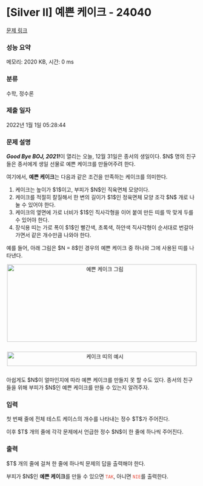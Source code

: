 # [Silver II] 예쁜 케이크 - 24040 

[문제 링크](https://www.acmicpc.net/problem/24040) 

### 성능 요약

메모리: 2020 KB, 시간: 0 ms

### 분류

수학, 정수론

### 제출 일자

2022년 1월 1일 05:28:44

### 문제 설명

<p><em><strong>Good Bye BOJ, 2021!</strong></em>이 열리는 오늘, 12월 31일은 종서의 생일이다. $N$ 명의 친구들은 종서에게 생일 선물로 예쁜 케이크를 만들어주려 한다.</p>

<p>여기에서, <strong>예쁜 케이크</strong>는 다음과 같은 조건을 만족하는 케이크를 의미한다.</p>

<ol>
	<li>케이크는 높이가 $1$이고, 부피가 $N$인 직육면체 모양이다.</li>
	<li>케이크를 적절히 칼질해서 한 변의 길이가 $1$인 정육면체 모양 조각 $N$ 개로 나눌 수 있어야 한다.</li>
	<li>케이크의 옆면에 가로 너비가 $1$인 직사각형을 이어 붙여 만든 띠를 딱 맞게 두를 수 있어야 한다.</li>
	<li>장식용 띠는 가로 폭이 $1$인 빨간색, 초록색, 하얀색 직사각형이 순서대로 번갈아 가면서 같은 개수만큼 나와야 한다.</li>
</ol>

<p>예를 들어, 아래 그림은 $N = 8$인 경우의 예쁜 케이크 중 하나와 그에 사용된 띠를 나타낸다.</p>

<p style="text-align: center;"><img alt="예쁜 케이크 그림" src="" style="width: 500px; height: 205px;"></p>

<p style="text-align: center;"><img alt="케이크 띠의 예시" src="" style="margin-top: 12px; margin-bottom: 12px; width: 500px; height: 38px;"></p>

<p>아쉽게도 $N$이 얼마인지에 따라 예쁜 케이크를 만들지 못 할 수도 있다. 종서의 친구들을 위해 부피가 $N$인 예쁜 케이크를 만들 수 있는지 알려주자.</p>

### 입력 

 <p>첫 번째 줄에 전체 테스트 케이스의 개수를 나타내는 정수 $T$가 주어진다.</p>

<p>이후 $T$ 개의 줄에 각각 문제에서 언급한 정수 $N$이 한 줄에 하나씩 주어진다.</p>

### 출력 

 <p>$T$ 개의 줄에 걸쳐 한 줄에 하나씩 문제의 답을 출력해야 한다.</p>

<p>부피가 $N$인 <strong>예쁜 케이크</strong>를 만들 수 있으면 <span style="color:#e74c3c;"><code>TAK</code></span>, 아니면 <span style="color:#e74c3c;"><code>NIE</code></span>를 출력한다.</p>

